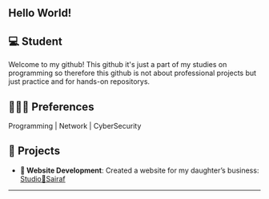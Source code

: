 ## Hello World!

## 💻 Student 
Welcome to my github! This github it's just a part of my studies on programming so therefore this github is not about professional projects but just practice and for
hands-on repositorys.  

## 🧑🏻‍💻 Preferences 
Programming | Network | CyberSecurity

## 🔧 **Projects**
- **💛 Website Development**: Created a website for my daughter’s business: [Studio💛Sairaf](https://www.studiosairaf.com.br)
---



